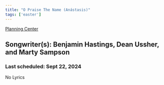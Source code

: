 ```yaml
---
title: "O Praise The Name (Anástasis)"
tags: ['easter']
---
```


[Planning Center](https://services.planningcenteronline.com/songs/14310026)

## Songwriter(s): Benjamin Hastings, Dean Ussher, and Marty Sampson
### Last scheduled: Sept 22, 2024          

No Lyrics
